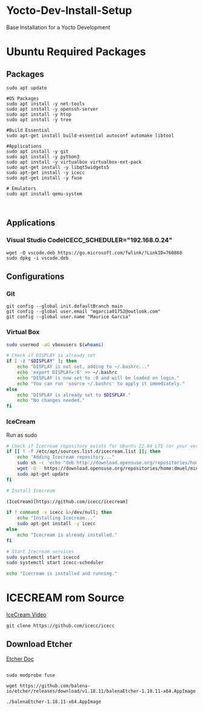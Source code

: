 # Yocto-Dev-Install-Setup
Base Installation for a Yocto Development

# Ubuntu Required Packages

## Packages

 ```shell  
sudo apt update

#OS Packages
sudo apt install -y net-tools
sudo apt install -y openssh-server
sudo apt install -y htop
sudo apt install -y tree 

#Build Essential
sudo apt-get install build-essential autoconf automake libtool

#Applications
sudo apt install -y git
sudo apt install -y python3
sudo apt install -y virtualbox virtualbox-ext-pack
sudo apt-get install -y libqt5widgets5
sudo apt-get install -y icecc
sudo apt-get install -y fuse

# Emulators
sudo apt install qemu-system



```

## Applications

### Visual Studio CodeICECC_SCHEDULER="192.168.0.24"


```shell
wget -O vscode.deb https://go.microsoft.com/fwlink/?LinkID=760868
sudo dpkg -i vscode.deb
```

## Configurations

### Git

```shell
git config --global init.defaultBranch main
git config --global user.email "mgarcia01752@outlook.com"
git config --global user.name "Maurice Garcia"
```

### Virtual Box

```bash
sudo usermod -aG vboxusers $(whoami)

# Check if DISPLAY is already set
if [ -z "$DISPLAY" ]; then
    echo "DISPLAY is not set, adding to ~/.bashrc..."
    echo 'export DISPLAY=:0' >> ~/.bashrc
    echo "DISPLAY is now set to :0 and will be loaded on login."
    echo "You can run 'source ~/.bashrc' to apply it immediately."
else
    echo "DISPLAY is already set to $DISPLAY."
    echo "No changes needed."
fi
```
### IceCream

Run as sudo

```bash
# Check if Icecream repository exists for Ubuntu 22.04 LTS (or your version)
if [[ ! -f /etc/apt/sources.list.d/icecream.list ]]; then
    echo "Adding Icecream repository..."
    sudo sh -c 'echo "deb http://download.opensuse.org/repositories/home:/dmuel/minimalistic/xUbuntu_22.04/ /" > /etc/apt/sources.list.d/icecream.list'
    wget -O - https://download.opensuse.org/repositories/home:dmuel/minimalistic/xUbuntu_22.04/Release.key | sudo apt-key add -
    sudo apt-get update
fi

# Install Icecream

(IceCream)[https://github.com/icecc/icecream]

if ! command -v icecc &>/dev/null; then
    echo "Installing Icecream..."
    sudo apt-get install -y icecc
else
    echo "Icecream is already installed."
fi

# Start Icecream services
sudo systemctl start iceccd
sudo systemctl start icecc-scheduler

echo "Icecream is installed and running."

```

# ICECREAM rom Source

[IceCream Video](https://www.youtube.com/watch?v=VpK27pI64jQ)

```shell
git clone https://github.com/icecc/icecc
```


## Download Etcher

[Etcher Doc](https://etcher-docs.balena.io/?)

```shell

sudo modprobe fuse

wget https://github.com/balena-io/etcher/releases/download/v1.18.11/balenaEtcher-1.18.11-x64.AppImage

./balenaEtcher-1.18.11-x64.AppImage

```

